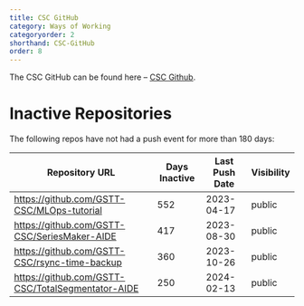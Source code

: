 ```yaml
---
title: CSC GitHub
category: Ways of Working
categoryorder: 2
shorthand: CSC-GitHub
order: 8
---
```


The CSC GitHub can be found here – <a href="https://github.com/GSTT-CSC/">CSC Github</a>.

# Inactive Repositories

The following repos have not had a push event for more than 180 days:

| Repository URL | Days Inactive | Last Push Date | Visibility |
| --- | --- | --- | --- |
| https://github.com/GSTT-CSC/MLOps-tutorial | 552 | 2023-04-17 | public |
| https://github.com/GSTT-CSC/SeriesMaker-AIDE | 417 | 2023-08-30 | public |
| https://github.com/GSTT-CSC/rsync-time-backup | 360 | 2023-10-26 | public |
| https://github.com/GSTT-CSC/TotalSegmentator-AIDE | 250 | 2024-02-13 | public |
